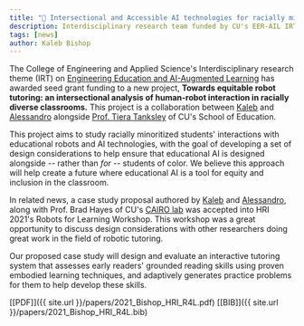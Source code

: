 ```yaml
---
title: "📑 Intersectional and Accessible AI technologies for racially minoritized students at HRI 2021!"
description: Interdisciplinary research team funded by CU's EER-AIL IRT
tags: [news]
author: Kaleb Bishop
---
```


The College of Engineering and Applied Science's Interdisciplinary research theme (IRT) on [Engineering Education and AI-Augmented Learning](https://www.colorado.edu/irt/engineering-education-ai/) has awarded seed grant funding to a new project, **Towards equitable robot tutoring: an intersectional analysis of
human-robot interaction in racially diverse classrooms.** This project is a collaboration between [Kaleb](https://kalebishop.github.io/) and [Alessandro](https://alessandro.ronc.one/) alongside [Prof. Tiera Tanksley](https://experts.colorado.edu/display/fisid_165976) of CU's School of Education.

This project aims to study racially minoritized students' interactions with educational robots and AI technologies, with the goal of developing a set of design considerations to help ensure that educational AI is designed alongside -- rather than _for_ -- students of color. We believe this approach will help create a future where educational AI is a tool for equity and inclusion in the classroom.

In related news, a case study proposal authored by [Kaleb](https://kalebishop.github.io/) and [Alessandro](https://alessandro.ronc.one/), along with Prof. Brad Hayes of CU's [CAIRO lab](http://cairo-lab.com/) was accepted into HRI 2021's Robots for Learning Workshop. This workshop was a great opportunity to discuss design considerations with other researchers doing great work in the field of robotic tutoring.

Our proposed case study will design and evaluate an interactive tutoring system that assesses early readers' grounded reading skills using proven embodied learning techniques, and adaptively generates practice problems for them to help develop these skills.

[[PDF]]({{ site.url }}/papers/2021_Bishop_HRI_R4L.pdf) [[BIB]]({{ site.url }}/papers/2021_Bishop_HRI_R4L.bib)
